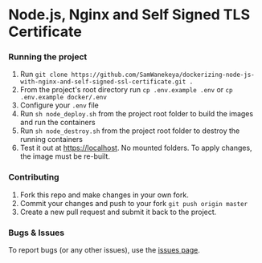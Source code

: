 # Node.js, Nginx and Self Signed TLS Certificate

### Running the project
1. Run `git clone https://github.com/SamWanekeya/dockerizing-node-js-with-nginx-and-self-signed-ssl-certificate.git .`
2. From the project's root directory run `cp .env.example .env` or `cp .env.example docker/.env`
3. Configure your `.env` file
4. Run `sh node_deploy.sh` from the project root folder to build the images and run the containers
5. Run `sh node_destroy.sh` from the project root folder to destroy the running containers
6. Test it out at [https://localhost](https://localhost). No mounted folders. To apply changes, the image must be re-built.

### Contributing

1. Fork this repo and make changes in your own fork.
2. Commit your changes and push to your fork `git push origin master`
3. Create a new pull request and submit it back to the project.


### Bugs & Issues

To report bugs (or any other issues), use the [issues page](https://github.com/Wanekeya/safe-secure-password-generator/issues).
